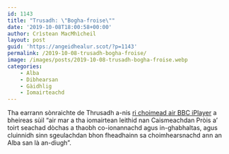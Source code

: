 ```yaml
---
id: 1143
title: "Trusadh: \"Bogha-froise\""
date: '2019-10-08T18:00:58+00:00'
author: Crìstean MacMhìcheil
layout: post
guid: 'https://angeidhealur.scot/?p=1143'
permalink: /2019-10-08-trusadh-bogha-froise/
image: /images/posts/2019-10-08-trusadh-bogha-froise.webp
categories:
    - Alba
    - Dibhearsan
    - Gàidhlig
    - Iomairteachd
---
```


Tha earrann sònraichte de Thrusadh a-nis [ri choimead air BBC iPlayer](https://www.bbc.co.uk/programmes/m00097pr) a bheireas sùil “air mar a tha iomairtean leithid nan Caismeachdan Pròis a’ toirt seachad dòchas a thaobh co-ionannachd agus in-ghabhaltas, agus cluinnidh sinn sgeulachdan bhon fheadhainn sa choimhearsnachd ann an Alba san là an-diugh”.
